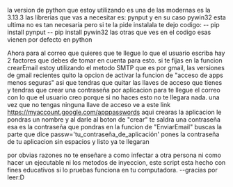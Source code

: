 la version de python que estoy utilizando es una de las modernas es  la 3.13.3
las librerias que vas a necesitar es: pynput y en su caso pywin32 esta ultima no es tan necesaria pero si te la pide instalala te dejo codigo:
-- pip install pynput 
-- pip install pywin32
las otras que ves en el codigo esas vienen por defecto en python

Ahora para al correo que quieres que te llegue lo que el usuario escriba hay 2 factores que debes de tomar en cuenta para esto.
si te fijas en la funcion crearEmail estoy utilizando el metodo SMTP que es por gmail, las versiones de gmail recientes quito la opcion de activar la funcion de "acceso de apps menos seguras"
asi que tendras que quitar las llaves de acceso que tienes y tendras que crear una contraseña por aplicacion para te llegue el correo con lo que el usuario creo porque si no haces esto no te llegara nada.
una vez que no tengas ninguna llave de acceso ve a este link https://myaccount.google.com/apppasswords aqui crearas la aplicacion le pondras un nombre y al darle al boton de "crear" te saldra una contraseña
esa es la contraseña que pondras en la funcion de "EnviarEmail" buscas la parte que dice passw='tu_contraseña_de_aplicación' pones la contraseña de tu aplicacion sin espacios y listo ya te llegaran

por obvias razones no te enseñare a como infectar a otra persona ni como hacer un ejecutable ni los metodos de inyeccion, este script esta hecho con fines educativos si lo pruebas funciona en tu computadora.
--gracias por leer:D
